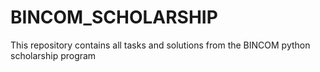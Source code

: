 # BINCOM_SCHOLARSHIP
This repository contains all tasks and solutions from the BINCOM python scholarship program
